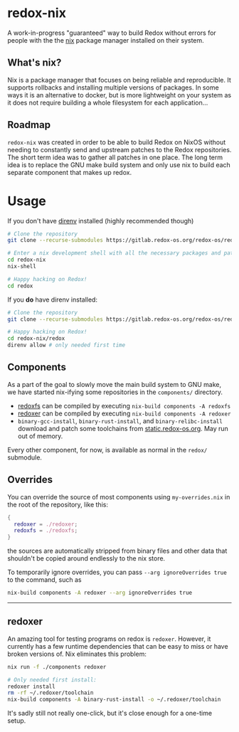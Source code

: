# redox-nix

A work-in-progress "guaranteed" way to build Redox without errors for
people with the the [nix](https://nixos.org/nix/) package manager
installed on their system.

## What's nix?

Nix is a package manager that focuses on being reliable and
reproducible. It supports rollbacks and installing multiple versions
of packages. In some ways it is an alternative to docker, but is more
lightweight on your system as it does not require building a whole
filesystem for each application...

## Roadmap

`redox-nix` was created in order to be able to build Redox on NixOS
without needing to constantly send and upstream patches to the Redox
repositories. The short term idea was to gather all patches in one
place. The long term idea is to replace the GNU make build system and
only use nix to build each separate component that makes up redox.

# Usage

If you don't have [direnv](https://direnv.net/) installed (highly
recommended though)

```sh
# Clone the repository
git clone --recurse-submodules https://gitlab.redox-os.org/redox-os/redox-nix

# Enter a nix development shell with all the necessary packages and patches.
cd redox-nix
nix-shell

# Happy hacking on Redox!
cd redox
```

If you **do** have direnv installed:

```sh
# Clone the repository
git clone --recurse-submodules https://gitlab.redox-os.org/redox-os/redox-nix

# Happy hacking on Redox!
cd redox-nix/redox
direnv allow # only needed first time
```

## Components

As a part of the goal to slowly move the main build system to GNU
make, we have started nix-ifying some repositories in the
`components/` directory.

 - [redoxfs](https://gitlab.redox-os.org/redox-os/redoxfs/) can be compiled by executing `nix-build components -A redoxfs`
 - [redoxer](https://gitlab.redox-os.org/redox-os/redoxer/) can be compiled by executing `nix-build components -A redoxer`
 - `binary-gcc-install`, `binary-rust-install`, and
   `binary-relibc-install` download and patch some toolchains from
   [static.redox-os.org](https://static.redox-os.org/toolchain/x86_64-unknown-redox/). May
   run out of memory.

Every other component, for now, is available as normal in the `redox/`
submodule.

## Overrides

You can override the source of most components using
`my-overrides.nix` in the root of the repository, like this:

```nix
{
  redoxer = ./redoxer;
  redoxfs = ./redoxfs;
}
```

the sources are automatically stripped from binary files and other
data that shouldn't be copied around endlessly to the nix store.

To temporarily ignore overrides, you can pass `--arg ignoreOverrides
true` to the command, such as
```bash
nix-build components -A redoxer --arg ignoreOverrides true
```

---

## redoxer

An amazing tool for testing programs on redox is `redoxer`. However,
it currently has a few runtime dependencies that can be easy to miss
or have broken versions of. Nix eliminates this problem:

```bash
nix run -f ./components redoxer

# Only needed first install:
redoxer install
rm -rf ~/.redoxer/toolchain
nix-build components -A binary-rust-install -o ~/.redoxer/toolchain
```

It's sadly still not really one-click, but it's close enough for a
one-time setup.
